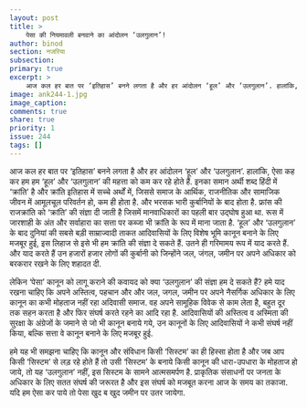 ```yaml
---
layout: post
title: >
    पेसा की नियमावली बनवाने का आंदोलन ‘उलगुलान’!
author: binod
section: नजरिया
subsection:
primary: true
excerpt: >
    आज कल हर बात पर ‘इतिहास’ बनने लगता है और हर आंदोलन ‘हूल’ और ‘उलगुलान’. हालांकि, ऐसा कह कर हम हम ‘हूल’ और ‘उलगुलान’ की महत्ता को कम कर रहे होते हैं.
image: ank244-1.jpg
image_caption:
comments: true
share: true
priority: 1
issue: 244
tags: []
---
```


आज कल हर बात पर ‘इतिहास’ बनने लगता है और हर आंदोलन ‘हूल’ और ‘उलगुलान’. हालांकि, ऐसा कह कर हम हम ‘हूल’ और ‘उलगुलान’ की महत्ता को कम कर रहे होते हैं. इनका समान अर्थी शब्द हिंदी में ‘क्रांति’ है और क्रांति इतिहास में सच्चे अर्थों में, जिससे समाज के आर्थिक, राजनीतिक और सामाजिक जीवन में आमूलचूल परिवर्तन हो, कम ही होता है. और भरसक भारी कुर्बानियों के बाद होता है. फ्रांस की राजक्रांति को ‘क्रांति’ की संज्ञा दी जाती है जिसमें मानवाधिकारों का पहली बार उद्घोष हुआ था. रूस में जारशाही के अंत और सर्वाहारा का सत्ता पर कब्जा भी क्रांति के रूप में माना जाता है. ‘हूल’ और ‘उलगुलान’ के बाद दुनियां की सबसे बड़ी साम्राज्वादी ताकत आदिवासियों के लिए विशेष भूमि कानून बनाने के लिए मजबूर हुई, इस लिहाज से इसे भी हम क्रांति की संज्ञा दे सकते हैं. उतने ही गरिमामय रूप में याद करते हैं. और याद करते हैं उन हजारों हजार लोगों की कुर्बानी को जिन्होंने जल, जंगल, जमीन पर अपने अधिकार को बरकरार रखने के लिए शहादत दी.

लेकिन ‘पेसा’ कानून को लागू कराने की कवायद को क्या ‘उलगुलान’ की संज्ञा हम दे सकते हैं? हमे याद रखना चाहिए कि अपने अस्तित्व, पहचान और और जल, जगल, जमीन पर अपने नैसर्गिक अधिकार के लिए कानून का कभी मोहताज नहीं रहा अदिवासी समाज. वह अपने सामूहिक विवेक से काम लेता है, बहुत दूर तक सहन करता है और फिर संघर्ष करते रहने का आदि रहा है. आदिवासियों की अस्तित्व व अस्मिता की सुरक्षा के अंग्रेजों के जमाने से जो भी कानून बनाये गये, उन कानूनों के लिए आदिवासियों ने कभी संघर्ष नहीं किया, बल्कि सत्ता वे कानून बनाने के लिए मजबूर हुई.

हमे यह भी समझना चाहिए कि कानून और संविधान किसी ‘सिस्टम’ का ही हिस्सा होता है और जब आप किसी ‘सिस्टम’ से लड़ रहे होते हैं तो उसी ‘सिस्टम’ के बनाये किसी कानून की धारा-उपधारा के मोहताज हो जाये, तो यह ‘उलगुलान’ नहीं, इस सिस्टम के सामने आत्मसमर्पण है. प्राकृतिक संसाधनों पर जनता के अधिकार के लिए सतत संघर्ष की जरूरत है और इस संघर्ष को मजबूत करना आज के समय का तकाजा. यदि हम ऐसा कर पाये तो पेसा खुद ब खुद जमीन पर उतर जायेगा.
